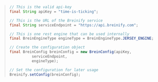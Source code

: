 > ```java
> // This is the valid api-key
> final String apiKey = "time-is-ticking";
>
> // This is the URL of the Breinify service
> final String serviceEndpoint = "https://api.breinify.com";
>
> // This is one rest engine that can be used internally
> final BreinEngineType engineType = BreinEngineType.JERSEY_ENGINE;
>
> // Create the configuration object
> final BreinConfig breinConfig = new BreinConfig(apiKey,
>           serviceEndpoint,
>           engineType);
>
> // Set the configuration for later usage
> Breinify.setConfig(breinConfig);
> ```
